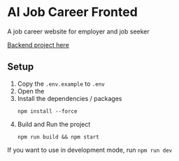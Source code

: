 # AI Job Career Fronted
A job career website for employer and job seeker

[Backend project here](https://github.com/xXQiuChenXx/AIJobCareerBackend)

## Setup 

1. Copy the `.env.example` to `.env`
2. Open the 
3. Install the dependencies / packages
    ```
    npm install --force
    ```
4. Build and Run the project
    ```
    npm run build && npm start
    ```
If you want to use in development mode, run `npm run dev`